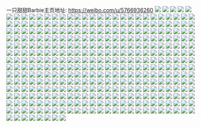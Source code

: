 一只甜甜Barbie主页地址: https://weibo.com/u/5766936260 
![](https://wx4.sinaimg.cn/mw2000/006ihtyYly1h90qebdnddj31xs2obe82.jpg) 
![](https://wx4.sinaimg.cn/mw2000/006ihtyYly1h90qec6nmlj312o1dgttj.jpg) 
![](https://wx4.sinaimg.cn/mw2000/006ihtyYly1h90qecogtlj32vx2bznpd.jpg) 
![](https://wx4.sinaimg.cn/mw2000/006ihtyYgy1h6upj719dfj30u00u0dna.jpg) 
![](https://wx4.sinaimg.cn/mw2000/006ihtyYgy1h6upj5o5f5j30u00u0ahm.jpg) 
![](https://wx4.sinaimg.cn/mw2000/006ihtyYgy1h6upj8jr4nj312x0u0jyj.jpg) 
![](https://wx4.sinaimg.cn/mw2000/006ihtyYgy1h6upja1e0uj31400u0dm2.jpg) 
![](https://wx4.sinaimg.cn/mw2000/006ihtyYgy1h6tucq6a2wj32bz2xn7wj.jpg) 
![](https://wx4.sinaimg.cn/mw2000/006ihtyYgy1h6tuctmx6ej32c02x6e83.jpg) 
![](https://wx4.sinaimg.cn/mw2000/006ihtyYgy1h6sl5vqn0ij333y26jqv5.jpg) 
![](https://wx4.sinaimg.cn/mw2000/006ihtyYgy1h6sl5u4xeoj30uy14odo5.jpg) 
![](https://wx4.sinaimg.cn/mw2000/006ihtyYgy1h6sl5ybcd2j32c0340qv5.jpg) 
![](https://wx4.sinaimg.cn/mw2000/006ihtyYgy1h6sl633dh7j32c03407wk.jpg) 
![](https://wx4.sinaimg.cn/mw2000/006ihtyYly1h65hh27t1wj31mq1o4gtu.jpg) 
![](https://wx4.sinaimg.cn/mw2000/006ihtyYly1h65hh2oippj32bz2e4kjl.jpg) 
![](https://wx4.sinaimg.cn/mw2000/006ihtyYly1h645vy3bbjj326q1kfdlm.jpg) 
![](https://wx4.sinaimg.cn/mw2000/006ihtyYly1h645vz4djmj323v1ilkjl.jpg) 
![](https://wx4.sinaimg.cn/mw2000/006ihtyYly1h645w04ycxj32541m71ky.jpg) 
![](https://wx4.sinaimg.cn/mw2000/006ihtyYly1h645vx5637j32801o07ez.jpg) 
![](https://wx4.sinaimg.cn/mw2000/006ihtyYly1h5zotg5gbyj31nu25ygxt.jpg) 
![](https://wx4.sinaimg.cn/mw2000/006ihtyYly1h5ydzej63vj325z1mxu0x.jpg) 
![](https://wx4.sinaimg.cn/mw2000/006ihtyYly1h5ydzq0qrvj33402c0b2a.jpg) 
![](https://wx4.sinaimg.cn/mw2000/006ihtyYly1h5vbbt8t7jj321h2pz4qq.jpg) 
![](https://wx4.sinaimg.cn/mw2000/006ihtyYly1h5vbbs1b24j326y2x9qp6.jpg) 
![](https://wx4.sinaimg.cn/mw2000/006ihtyYly1h5mlryfdamj32am326x6p.jpg) 
![](https://wx4.sinaimg.cn/mw2000/006ihtyYly1h5mlrx41tvj32341nckf8.jpg) 
![](https://wx4.sinaimg.cn/mw2000/006ihtyYly1h5mlryqwscj319q0y7dox.jpg) 
![](https://wx4.sinaimg.cn/mw2000/006ihtyYly1h5mlrzbqvwj32c03407wi.jpg) 
![](https://wx4.sinaimg.cn/mw2000/006ihtyYly1h3gjev32euj328a2fub0o.jpg) 
![](https://wx4.sinaimg.cn/mw2000/006ihtyYly1h3gjez3db9j32c0340e81.jpg) 
![](https://wx4.sinaimg.cn/mw2000/006ihtyYly1h0tp181go4j31pe0u0qaa.jpg) 
![](https://wx4.sinaimg.cn/mw2000/006ihtyYgy1h0hsn9szizj312g0tzq7y.jpg) 
![](https://wx4.sinaimg.cn/mw2000/006ihtyYgy1h0hsn93oiej31270tzn4w.jpg) 
![](https://wx4.sinaimg.cn/mw2000/006ihtyYgy1h0hsnaixq0j30wc0tugqe.jpg) 
![](https://wx4.sinaimg.cn/mw2000/006ihtyYgy1h0hsnbdwq9j30u0140444.jpg) 
![](https://wx4.sinaimg.cn/mw2000/006ihtyYly1h0eisv6vwdj32bz2s1e82.jpg) 
![](https://wx4.sinaimg.cn/mw2000/006ihtyYly1h0eisxfx6hj32c0340u0y.jpg) 
![](https://wx4.sinaimg.cn/mw2000/006ihtyYly1h0eiswj4cnj32c030wx6q.jpg) 
![](https://wx4.sinaimg.cn/mw2000/006ihtyYly1h0eisu8zwkj326s2cpqv6.jpg) 
![](https://wx4.sinaimg.cn/mw2000/006ihtyYly1h01vtefg7aj31400u0gqj.jpg) 
![](https://wx4.sinaimg.cn/mw2000/006ihtyYly1h01vtf0gzvj31400u0thj.jpg) 
![](https://wx4.sinaimg.cn/mw2000/006ihtyYly1h01vtf9bwyj31400u0n6q.jpg) 
![](https://wx4.sinaimg.cn/mw2000/006ihtyYly1gzs7kwpk5jj32a22g9kjm.jpg) 
![](https://wx4.sinaimg.cn/mw2000/006ihtyYly1gzs7ky0d15j32522e1npd.jpg) 
![](https://wx4.sinaimg.cn/mw2000/006ihtyYly1gzs7kuznawj330m2bzb2a.jpg) 
![](https://wx4.sinaimg.cn/mw2000/006ihtyYly1gzs7kz4101j326a23x4qp.jpg) 
![](https://wx4.sinaimg.cn/mw2000/006ihtyYly1gxzwr4pa9kj33402c0e85.jpg) 
![](https://wx4.sinaimg.cn/mw2000/006ihtyYly1gxzwr7vm32j33402c0x6s.jpg) 
![](https://wx4.sinaimg.cn/mw2000/006ihtyYly1gxzwr8xijcj32801o0npd.jpg) 
![](https://wx4.sinaimg.cn/mw2000/006ihtyYly1gxzwr1566dj32yo1o0u0x.jpg) 
![](https://wx4.sinaimg.cn/mw2000/006ihtyYly1gxt42zhsmgj31ha24i1kx.jpg) 
![](https://wx4.sinaimg.cn/mw2000/006ihtyYly1gxt42yzm84j31sc24vb29.jpg) 
![](https://wx4.sinaimg.cn/mw2000/006ihtyYly1gxlzlu4tndj32c02yxqv7.jpg) 
![](https://wx4.sinaimg.cn/mw2000/006ihtyYly1gxlzlwp3r6j32c0340npf.jpg) 
![](https://wx4.sinaimg.cn/mw2000/006ihtyYly1gxlzlydd0hj32c0340e83.jpg) 
![](https://wx4.sinaimg.cn/mw2000/006ihtyYly1gxlzlrglh9j32bz2zo1kz.jpg) 
![](https://wx4.sinaimg.cn/mw2000/006ihtyYly1gxlzlzksn6j324a2jq4qr.jpg) 
![](https://wx4.sinaimg.cn/mw2000/006ihtyYly1gxlzm0g5qzj31hk1u84qp.jpg) 
![](https://wx4.sinaimg.cn/mw2000/006ihtyYly1gxctdrfugkj31f01z4e82.jpg) 
![](https://wx4.sinaimg.cn/mw2000/006ihtyYly1gxai17pvndj33402c0qv8.jpg) 
![](https://wx4.sinaimg.cn/mw2000/006ihtyYly1gxai15jdxfj330v2bzqv7.jpg) 
![](https://wx4.sinaimg.cn/mw2000/006ihtyYly1gxai186fb4j31hc0u0tjc.jpg) 
![](https://wx4.sinaimg.cn/mw2000/006ihtyYly1gxai13syf0j30u011p7bk.jpg) 
![](https://wx4.sinaimg.cn/mw2000/006ihtyYly1gx5dv61o5pj31ed0u07ag.jpg) 
![](https://wx4.sinaimg.cn/mw2000/006ihtyYly1gx5dv6qcx0j31es0u0jy6.jpg) 
![](https://wx4.sinaimg.cn/mw2000/006ihtyYly1gx2i4hjlz5j30u00zfgu7.jpg) 
![](https://wx4.sinaimg.cn/mw2000/006ihtyYly1gx2i4hypw7j30u011sk24.jpg) 
![](https://wx4.sinaimg.cn/mw2000/006ihtyYly1gx2i4hapasj31400u0tj2.jpg) 
![](https://wx4.sinaimg.cn/mw2000/006ihtyYly1gx2i4i7f7pj31400u0wpn.jpg) 
![](https://wx4.sinaimg.cn/mw2000/006ihtyYly1gww94adyljj30u014vn8i.jpg) 
![](https://wx4.sinaimg.cn/mw2000/006ihtyYly1gww94bzcn3j32791yqu0x.jpg) 
![](https://wx4.sinaimg.cn/mw2000/006ihtyYly1gww94drc09j33402c01l0.jpg) 
![](https://wx4.sinaimg.cn/mw2000/006ihtyYly1gww949wsbkj33112ainpf.jpg) 
![](https://wx4.sinaimg.cn/mw2000/006ihtyYly1gwire4vwmnj31lu213b29.jpg) 
![](https://wx4.sinaimg.cn/mw2000/006ihtyYly1gwire5av27j30wi0smtg5.jpg) 
![](https://wx4.sinaimg.cn/mw2000/006ihtyYgy1gvs3l75u4yj30u017ywmi.jpg) 
![](https://wx4.sinaimg.cn/mw2000/006ihtyYgy1gvof0yi29cj60u00u4djq02.jpg) 
![](https://wx4.sinaimg.cn/mw2000/006ihtyYgy1gvof0xndcjj60u00uz42v02.jpg) 
![](https://wx4.sinaimg.cn/mw2000/006ihtyYgy1gvljqg6c9aj62yo1o01ky02.jpg) 
![](https://wx4.sinaimg.cn/mw2000/006ihtyYgy1gvljqhx5t2j62sm1n6u0x02.jpg) 
![](https://wx4.sinaimg.cn/mw2000/006ihtyYgy1gvaqhb27wej60qm1bbdqp02.jpg) 
![](https://wx4.sinaimg.cn/mw2000/006ihtyYgy1gv37fm1ehaj63402c0u0z02.jpg) 
![](https://wx4.sinaimg.cn/mw2000/006ihtyYgy1gv37fixu9lj63402c01l102.jpg) 
![](https://wx4.sinaimg.cn/mw2000/006ihtyYgy1gv37foxc4gj63402c07wk02.jpg) 
![](https://wx4.sinaimg.cn/mw2000/006ihtyYgy1gv37fqxw57j62rq1sf4qq02.jpg) 
![](https://wx4.sinaimg.cn/mw2000/006ihtyYgy1guqxcbjyf1j62c0340x6r02.jpg) 
![](https://wx4.sinaimg.cn/mw2000/006ihtyYgy1guqxcgrx83j62c0340kjn02.jpg) 
![](https://wx4.sinaimg.cn/mw2000/006ihtyYgy1guqxbjxb06j63402c0e8302.jpg) 
![](https://wx4.sinaimg.cn/mw2000/006ihtyYgy1guqxcjt8zlj63402c0qv502.jpg) 
![](https://wx4.sinaimg.cn/mw2000/006ihtyYgy1guob1id3egj60u00unjvy02.jpg) 
![](https://wx4.sinaimg.cn/mw2000/006ihtyYgy1guj3edwa91j63402c0u1002.jpg) 
![](https://wx4.sinaimg.cn/mw2000/006ihtyYgy1guj3eh6ibdj63402c01l102.jpg) 
![](https://wx4.sinaimg.cn/mw2000/006ihtyYgy1guj3eb0c31j620w2kkkjm02.jpg) 
![](https://wx4.sinaimg.cn/mw2000/006ihtyYgy1guj3eis9sbj61yr2bzb2902.jpg) 
![](https://wx4.sinaimg.cn/mw2000/006ihtyYgy1gudxyy23j1j62wn25e1kz02.jpg) 
![](https://wx4.sinaimg.cn/mw2000/006ihtyYgy1gudxyzxnfxj62xf25fnpf02.jpg) 
![](https://wx4.sinaimg.cn/mw2000/006ihtyYgy1gudxyw3fqoj62qa2byx6r02.jpg) 
![](https://wx4.sinaimg.cn/mw2000/006ihtyYgy1gudxz22ym3j63402c0u1002.jpg) 
![](https://wx4.sinaimg.cn/mw2000/006ihtyYgy1gu6hxhom06j31400u0wp2.jpg) 
![](https://wx4.sinaimg.cn/mw2000/006ihtyYgy1gu6hxfux91j30u01uuwo2.jpg) 
![](https://wx4.sinaimg.cn/mw2000/006ihtyYgy1gu2opueh8oj32yj2bz7wk.jpg) 
![](https://wx4.sinaimg.cn/mw2000/006ihtyYgy1gu2opxha8sj32z42amx6r.jpg) 
![](https://wx4.sinaimg.cn/mw2000/006ihtyYgy1gu2opzkudtj32801o0e81.jpg) 
![](https://wx4.sinaimg.cn/mw2000/006ihtyYgy1gu2oprgncsj32801o0kjl.jpg) 
![](https://wx4.sinaimg.cn/mw2000/006ihtyYgy1gtzxw4lsd4j31bd25ab2a.jpg) 
![](https://wx4.sinaimg.cn/mw2000/006ihtyYgy1gtwvhubakmj32801o0x6p.jpg) 
![](https://wx4.sinaimg.cn/mw2000/006ihtyYgy1gtw4pb7i9xj31ne27cb29.jpg) 
![](https://wx4.sinaimg.cn/mw2000/006ihtyYgy1gtw4pa3bgyj31mj2807wh.jpg) 
![](https://wx4.sinaimg.cn/mw2000/006ihtyYgy1gtghoue2g8j31o02801ky.jpg) 
![](https://wx4.sinaimg.cn/mw2000/006ihtyYgy1gtghot26q5j31o02804qq.jpg) 
![](https://wx4.sinaimg.cn/mw2000/006ihtyYgy1gtghovxgvjj31o0280x6p.jpg) 
![](https://wx4.sinaimg.cn/mw2000/006ihtyYgy1gtfbjo3r3dj32a9321hdx.jpg) 
![](https://wx4.sinaimg.cn/mw2000/006ihtyYgy1gtfbjoq9vvj30v913ytm2.jpg) 
![](https://wx4.sinaimg.cn/mw2000/006ihtyYgy1gtfbjqncn2j32bz2zr7wk.jpg) 
![](https://wx4.sinaimg.cn/mw2000/006ihtyYgy1gtfbjlncqjj32bz2tpu0z.jpg) 
![](https://wx4.sinaimg.cn/mw2000/006ihtyYgy1gtbt9y3u2tj31no27yu0x.jpg) 
![](https://wx4.sinaimg.cn/mw2000/006ihtyYgy1gtau4hzt0hj33402c0x6q.jpg) 
![](https://wx4.sinaimg.cn/mw2000/006ihtyYly1gt9xct2ws9j32xz2c07wi.jpg) 
![](https://wx4.sinaimg.cn/mw2000/006ihtyYly1gt9xcuxr4fj33402c0u0x.jpg) 
![](https://wx4.sinaimg.cn/mw2000/006ihtyYly1gt9xcxc083j33402c0hdv.jpg) 
![](https://wx4.sinaimg.cn/mw2000/006ihtyYly1gt9xd0s7plj32b62bje83.jpg) 
![](https://wx4.sinaimg.cn/mw2000/006ihtyYly1gt9xd2mka5j32by2ahu0y.jpg) 
![](https://wx4.sinaimg.cn/mw2000/006ihtyYly1gt9xd4p3buj327o2nk7wj.jpg) 
![](https://wx4.sinaimg.cn/mw2000/006ihtyYly1gt8nz1swqfj311p0u0tfc.jpg) 
![](https://wx4.sinaimg.cn/mw2000/006ihtyYly1gt8nz28329j313r0u012k.jpg) 
![](https://wx4.sinaimg.cn/mw2000/006ihtyYly1gt8nz0mt5dj30u010g0zn.jpg) 
![](https://wx4.sinaimg.cn/mw2000/006ihtyYly1gt8nz2l5zmj30u0106tf8.jpg) 
![](https://wx4.sinaimg.cn/mw2000/006ihtyYgy1gt6hi2ct2kj31400u07bf.jpg) 
![](https://wx4.sinaimg.cn/mw2000/006ihtyYgy1gt2ikk9j44j327z1naqv5.jpg) 
![](https://wx4.sinaimg.cn/mw2000/006ihtyYgy1gt1iq7k1lvj31rj2nk7wi.jpg) 
![](https://wx4.sinaimg.cn/mw2000/006ihtyYgy1gsye6jxpj1j326b1mmqv5.jpg) 
![](https://wx4.sinaimg.cn/mw2000/006ihtyYgy1gsye6lazzjj323p1mtnpd.jpg) 
![](https://wx4.sinaimg.cn/mw2000/006ihtyYgy1gsye6htrpdj327b2gub29.jpg) 
![](https://wx4.sinaimg.cn/mw2000/006ihtyYgy1gsye6n3fvmj33402c0hdv.jpg) 
![](https://wx4.sinaimg.cn/mw2000/006ihtyYgy1gsp149u1hcj62801o0hdt02.jpg) 
![](https://wx4.sinaimg.cn/mw2000/006ihtyYgy1gsp14bcqpdj32801o0hdt.jpg) 
![](https://wx4.sinaimg.cn/mw2000/006ihtyYgy1gsm7ldarv9j328w2vpe84.jpg) 
![](https://wx4.sinaimg.cn/mw2000/006ihtyYgy1gslsb98901j613z0u07c802.jpg) 
![](https://wx4.sinaimg.cn/mw2000/006ihtyYgy1gslsb8poupj31400u0jzq.jpg) 
![](https://wx4.sinaimg.cn/mw2000/006ihtyYgy1gslsb9xoxkj31330u0496.jpg) 
![](https://wx4.sinaimg.cn/mw2000/006ihtyYgy1gslsb87ytcj615n0u07ge02.jpg) 
![](https://wx4.sinaimg.cn/mw2000/006ihtyYgy1gsl84uoeamj30u010wjxr.jpg) 
![](https://wx4.sinaimg.cn/mw2000/006ihtyYgy1gsl84val67j61400u0q8602.jpg) 
![](https://wx4.sinaimg.cn/mw2000/006ihtyYgy1gsi02672lnj30tv0me7bb.jpg) 
![](https://wx4.sinaimg.cn/mw2000/006ihtyYgy1gsb61hwa5bj326k1n0x6s.jpg) 
![](https://wx4.sinaimg.cn/mw2000/006ihtyYgy1gs1uuefj21j32kd2oc7wo.jpg) 
![](https://wx4.sinaimg.cn/mw2000/006ihtyYgy1gs1uubxf9xj32c03407wh.jpg) 
![](https://wx4.sinaimg.cn/mw2000/006ihtyYgy1gs1uufywu2j33402c0kjl.jpg) 
![](https://wx4.sinaimg.cn/mw2000/006ihtyYgy1gs1uuh7l7cj31400u0qej.jpg) 
![](https://wx4.sinaimg.cn/mw2000/006ihtyYgy1gri7gohr34j3340340u1e.jpg) 
![](https://wx4.sinaimg.cn/mw2000/006ihtyYgy1gri7gvakzqj3340340u1f.jpg) 
![](https://wx4.sinaimg.cn/mw2000/006ihtyYgy1gri7gxzgptj33402c0qvd.jpg) 
![](https://wx4.sinaimg.cn/mw2000/006ihtyYgy1gri7gkbuo5j32zl2a5b2o.jpg) 
![](https://wx4.sinaimg.cn/mw2000/006ihtyYgy1grgmposv1oj60u00uagu502.jpg) 
![](https://wx4.sinaimg.cn/mw2000/006ihtyYgy1grgmpug0hhj31400u0gu4.jpg) 
![](https://wx4.sinaimg.cn/mw2000/006ihtyYly1gr7fh74ftsj30yx0u0qam.jpg) 
![](https://wx4.sinaimg.cn/mw2000/006ihtyYly1gr7fh6pqvfj317y0u0470.jpg) 
![](https://wx4.sinaimg.cn/mw2000/006ihtyYly1gr7fh7jxwjj31400u0k43.jpg) 
![](https://wx4.sinaimg.cn/mw2000/006ihtyYly1gr7fh6b0ccj31490u07i0.jpg) 
![](https://wx4.sinaimg.cn/mw2000/006ihtyYly1gr7fh5o4cej31720u0dq7.jpg) 
![](https://wx4.sinaimg.cn/mw2000/006ihtyYly1gr584wtj0oj31700u0dpd.jpg) 
![](https://wx4.sinaimg.cn/mw2000/006ihtyYly1gr5817u0k4j31570u04et.jpg) 
![](https://wx4.sinaimg.cn/mw2000/006ihtyYly1gr58189znlj312h0u0k5f.jpg) 
![](https://wx4.sinaimg.cn/mw2000/006ihtyYly1gr5818tjafj318u0u0dw6.jpg) 
![](https://wx4.sinaimg.cn/mw2000/006ihtyYgy1gr4emu2ythj32wa2c0npd.jpg) 
![](https://wx4.sinaimg.cn/mw2000/006ihtyYgy1gr4emvxxg7j32od21h7wi.jpg) 
![](https://wx4.sinaimg.cn/mw2000/006ihtyYgy1gqr3bbknemj32p526uhe3.jpg) 
![](https://wx4.sinaimg.cn/mw2000/006ihtyYgy1gqr3bhy3gtj32ue279b2j.jpg) 
![](https://wx4.sinaimg.cn/mw2000/006ihtyYgy1gqr3bndqtyj32vf1yg4qx.jpg) 
![](https://wx4.sinaimg.cn/mw2000/006ihtyYgy1gqr3bt9rbnj32wh28n4qz.jpg) 
![](https://wx4.sinaimg.cn/mw2000/006ihtyYgy1gqnpl9y5ndj32ba27wqv5.jpg) 
![](https://wx4.sinaimg.cn/mw2000/006ihtyYgy1gqnplcwel0j32wa25z1l6.jpg) 
![](https://wx4.sinaimg.cn/mw2000/006ihtyYgy1gqb2q333tij31320u0na2.jpg) 
![](https://wx4.sinaimg.cn/mw2000/006ihtyYgy1gq7xfs7xkkj31450u0n9o.jpg) 
![](https://wx4.sinaimg.cn/mw2000/006ihtyYgy1gq7xftpfrfj31400u0al4.jpg) 
![](https://wx4.sinaimg.cn/mw2000/006ihtyYgy1gq7xfswdq7j310i0u0ajc.jpg) 
![](https://wx4.sinaimg.cn/mw2000/006ihtyYgy1gq6um5x8f5j31qm1v5u11.jpg) 
![](https://wx4.sinaimg.cn/mw2000/006ihtyYgy1gq6um46wiaj32or2awb2m.jpg) 
![](https://wx4.sinaimg.cn/mw2000/006ihtyYgy1gpwe3qy4l3j31o02804qu.jpg) 
![](https://wx4.sinaimg.cn/mw2000/006ihtyYgy1gpozhgrqcnj32bz2xce8b.jpg) 
![](https://wx4.sinaimg.cn/mw2000/006ihtyYgy1gpkfo1de3nj33402c0e84.jpg) 
![](https://wx4.sinaimg.cn/mw2000/006ihtyYly1gp5tualshyj326q1munph.jpg) 
![](https://wx4.sinaimg.cn/mw2000/006ihtyYly1goqpilnwzcj31400u0wof.jpg) 
![](https://wx4.sinaimg.cn/mw2000/006ihtyYly1goqknu0j34j31640u0ao5.jpg) 
![](https://wx4.sinaimg.cn/mw2000/006ihtyYly1goqknustxfj31080u0qgu.jpg) 
![](https://wx4.sinaimg.cn/mw2000/006ihtyYly1goqkntk98uj31400u0dvd.jpg) 
![](https://wx4.sinaimg.cn/mw2000/006ihtyYly1gol87dbthsj31o02807wh.jpg) 
![](https://wx4.sinaimg.cn/mw2000/006ihtyYly1gofvdfxvy8j33402c07wi.jpg) 
![](https://wx4.sinaimg.cn/mw2000/006ihtyYly1gofvdf0x94j32zl2c0b2a.jpg) 
![](https://wx4.sinaimg.cn/mw2000/006ihtyYly1gn9k2cyy5ej333z2b1e82.jpg) 
![](https://wx4.sinaimg.cn/mw2000/006ihtyYly1gn7l4jfb6fj32bz2lukjm.jpg) 
![](https://wx4.sinaimg.cn/mw2000/006ihtyYly1gn4yi3k98rj323p1o0b22.jpg) 
![](https://wx4.sinaimg.cn/mw2000/006ihtyYly1gn1g7bab75j30u60vr0zt.jpg) 
![](https://wx4.sinaimg.cn/mw2000/006ihtyYly1gn1g7alb47j32wq2aqe81.jpg) 
![](https://wx4.sinaimg.cn/mw2000/006ihtyYly1gn1g7dl3t2j32801o0b29.jpg) 
![](https://wx4.sinaimg.cn/mw2000/006ihtyYly1gn1g7l0zpdj33402c0b2b.jpg) 
![](https://wx4.sinaimg.cn/mw2000/006ihtyYly1gmx1bwz71rj325o1n64lw.jpg) 
![](https://wx4.sinaimg.cn/mw2000/006ihtyYgy1gm4uh8v4j0j329n2ivu0x.jpg) 
![](https://wx4.sinaimg.cn/mw2000/006ihtyYgy1glwkvwn7gbj31ip1jhqpt.jpg) 
![](https://wx4.sinaimg.cn/mw2000/006ihtyYgy1glwkvvf31fj31x91q0e77.jpg) 
![](https://wx4.sinaimg.cn/mw2000/006ihtyYgy1glwkuvb2i7j32c02z51ky.jpg) 
![](https://wx4.sinaimg.cn/mw2000/006ihtyYgy1glwkut38j1j33202994qr.jpg) 
![](https://wx4.sinaimg.cn/mw2000/006ihtyYgy1glwkuporirj32u02b6b2a.jpg) 
![](https://wx4.sinaimg.cn/mw2000/006ihtyYgy1gldd4msywuj30u00xmdm1.jpg) 
![](https://wx4.sinaimg.cn/mw2000/006ihtyYgy1gldd4qi5o4j30u00zpafz.jpg) 
![](https://wx4.sinaimg.cn/mw2000/006ihtyYgy1gldd4odmklj313e0u0qa6.jpg) 
![](https://wx4.sinaimg.cn/mw2000/006ihtyYgy1gldd4pr349j317n0u0tmr.jpg) 
![](https://wx4.sinaimg.cn/mw2000/006ihtyYgy1glc4zq0yjcj321p1km1kx.jpg) 
![](https://wx4.sinaimg.cn/mw2000/006ihtyYgy1gl8psjiph6j31hp1l2b15.jpg) 
![](https://wx4.sinaimg.cn/mw2000/006ihtyYgy1gl8psigbpcj31hp1l2duq.jpg) 
![](https://wx4.sinaimg.cn/mw2000/006ihtyYgy1gkj0mtjbyyj31rz1or4qp.jpg) 
![](https://wx4.sinaimg.cn/mw2000/006ihtyYgy1gkj0obdgs9j32bz1ju7tm.jpg) 
![](https://wx4.sinaimg.cn/mw2000/006ihtyYgy1gk8anee19dj329g2l61ky.jpg) 
![](https://wx4.sinaimg.cn/mw2000/006ihtyYgy1gk8anhhgm3j33402c0npf.jpg) 
![](https://wx4.sinaimg.cn/mw2000/006ihtyYgy1gk8anilklbj32z127x4qq.jpg) 
![](https://wx4.sinaimg.cn/mw2000/006ihtyYgy1gk8ancrav8j31hc0u0aq5.jpg) 
![](https://wx4.sinaimg.cn/mw2000/006ihtyYgy1gk2883ox5lj315s0vcdqu.jpg) 
![](https://wx4.sinaimg.cn/mw2000/006ihtyYgy1gk28839jihj315s0vc7fi.jpg) 
![](https://wx4.sinaimg.cn/mw2000/006ihtyYgy1gk28842e4jj31sf1bbjz3.jpg) 
![](https://wx4.sinaimg.cn/mw2000/006ihtyYgy1gk288565j0j33402c0npd.jpg) 
![](https://wx4.sinaimg.cn/mw2000/006ihtyYgy1gjf6b30ribj31s01nk1kx.jpg) 
![](https://wx4.sinaimg.cn/mw2000/006ihtyYgy1gjb8u8e1x3j32801o04qp.jpg) 
![](https://wx4.sinaimg.cn/mw2000/006ihtyYgy1gjb8u62ynjj32801o0b29.jpg) 
![](https://wx4.sinaimg.cn/mw2000/006ihtyYgy1giqcc9cgp1j30ua0su45w.jpg) 
![](https://wx4.sinaimg.cn/mw2000/006ihtyYgy1gikn4tqv3jj314c0v6dpl.jpg) 
![](https://wx4.sinaimg.cn/mw2000/006ihtyYgy1gikn4u6i1cj314s0v1n7b.jpg) 
![](https://wx4.sinaimg.cn/mw2000/006ihtyYgy1gifw71v734j31os22lqv5.jpg) 
![](https://wx4.sinaimg.cn/mw2000/006ihtyYgy1gifw70ant0j31ox2avx6p.jpg) 
![](https://wx4.sinaimg.cn/mw2000/006ihtyYgy1gifw733ce6j31s02dc1ky.jpg) 
![](https://wx4.sinaimg.cn/mw2000/006ihtyYgy1gifw745digj31qv2bwe81.jpg) 
![](https://wx4.sinaimg.cn/mw2000/006ihtyYgy1gietihh7c3j31850xqtme.jpg) 
![](https://wx4.sinaimg.cn/mw2000/006ihtyYgy1gietigmvh6j31kw16o4pr.jpg) 
![](https://wx4.sinaimg.cn/mw2000/006ihtyYgy1gi900qy4bij32801o0b29.jpg) 
![](https://wx4.sinaimg.cn/mw2000/006ihtyYgy1gi5mzekej5j315s0vcqg3.jpg) 
![](https://wx4.sinaimg.cn/mw2000/006ihtyYgy1ghzzczr96vj32801o0npd.jpg) 
![](https://wx4.sinaimg.cn/mw2000/006ihtyYgy1ghzzct7dfxj33402c0hdt.jpg) 
![](https://wx4.sinaimg.cn/mw2000/006ihtyYgy1ghx9fmcnh4j31s02dc7wi.jpg) 
![](https://wx4.sinaimg.cn/mw2000/006ihtyYgy1ghx9fl7gkej329n1rlu0y.jpg) 
![](https://wx4.sinaimg.cn/mw2000/006ihtyYgy1ghx9j1xvowj33402c01kx.jpg) 
![](https://wx4.sinaimg.cn/mw2000/006ihtyYgy1ghx9j4edzkj33402c07wh.jpg) 
![](https://wx4.sinaimg.cn/mw2000/006ihtyYgy1ghpftifexxj33402c0kjl.jpg) 
![](https://wx4.sinaimg.cn/mw2000/006ihtyYgy1gh06xdsoj3j31400u00x7.jpg) 
![](https://wx4.sinaimg.cn/mw2000/006ihtyYgy1gh06xlmv66j314j0u014n.jpg) 
![](https://wx4.sinaimg.cn/mw2000/006ihtyYgy1gghdznh8mhj313s0u0qdr.jpg) 
![](https://wx4.sinaimg.cn/mw2000/006ihtyYgy1gghdzo41z2j313x0u011n.jpg) 
![](https://wx4.sinaimg.cn/mw2000/006ihtyYgy1gghdzpl1w6j312y0u0aj9.jpg) 
![](https://wx4.sinaimg.cn/mw2000/006ihtyYgy1gghdzmty0rj30u0101gz2.jpg) 
![](https://wx4.sinaimg.cn/mw2000/006ihtyYgy1ggfgnlww0qj30u00zaqby.jpg) 
![](https://wx4.sinaimg.cn/mw2000/006ihtyYgy1ggfgnlg93aj30uz0u0qa2.jpg) 
![](https://wx4.sinaimg.cn/mw2000/006ihtyYgy1gge9z9p1xbj31400u0k6z.jpg) 
![](https://wx4.sinaimg.cn/mw2000/006ihtyYgy1gg2t55vkruj313u0tun4g.jpg) 
![](https://wx4.sinaimg.cn/mw2000/006ihtyYgy1gfy0w64zufj314v0u0alb.jpg) 
![](https://wx4.sinaimg.cn/mw2000/006ihtyYgy1gfy0w5l6j2j30u00xakal.jpg) 
![](https://wx4.sinaimg.cn/mw2000/006ihtyYgy1gfy0w7di09j30uc0u0aq0.jpg) 
![](https://wx4.sinaimg.cn/mw2000/006ihtyYgy1gfy0w7u1t5j310y0u0gw6.jpg) 
![](https://wx4.sinaimg.cn/mw2000/006ihtyYgy1gfy0w89jklj31520u0tlt.jpg) 
![](https://wx4.sinaimg.cn/mw2000/006ihtyYgy1gfy0w8qm7uj311n0u013s.jpg) 
![](https://wx4.sinaimg.cn/mw2000/006ihtyYgy1gfgltk5pf9j31400u0k68.jpg) 
![](https://wx4.sinaimg.cn/mw2000/006ihtyYgy1gfgltlcal0j31400u0qbq.jpg) 
![](https://wx4.sinaimg.cn/mw2000/006ihtyYgy1gf5stlmkfjj312j0u0wq7.jpg) 
![](https://wx4.sinaimg.cn/mw2000/006ihtyYgy1gf53hca47jj31400u0aj5.jpg) 
![](https://wx4.sinaimg.cn/mw2000/006ihtyYgy1gf53hb3wqpj31400u07eh.jpg) 
![](https://wx4.sinaimg.cn/mw2000/006ihtyYgy1gf53h7jhvsj315v0u0nbc.jpg) 
![](https://wx4.sinaimg.cn/mw2000/006ihtyYgy1gf53ha53rfj31400u0n6h.jpg) 
![](https://wx4.sinaimg.cn/mw2000/006ihtyYgy1gezca9gdxcj330627y1l0.jpg) 
![](https://wx4.sinaimg.cn/mw2000/006ihtyYgy1gezcai12gpj331m29qnpe.jpg) 
![](https://wx4.sinaimg.cn/mw2000/006ihtyYgy1gezcaezmllj32yu21onpf.jpg) 
![](https://wx4.sinaimg.cn/mw2000/006ihtyYgy1gezcac2kquj32tn27y4qr.jpg) 
![](https://wx4.sinaimg.cn/mw2000/006ihtyYgy1ge62uvc2hnj30yp0u0jxp.jpg) 
![](https://wx4.sinaimg.cn/mw2000/006ihtyYgy1ge5ga47k0lj30sw0p843c.jpg) 
![](https://wx4.sinaimg.cn/mw2000/006ihtyYly1ge31pwzemcj313u0tuqv5.jpg) 
![](https://wx4.sinaimg.cn/mw2000/006ihtyYgy1gdyljdd5xzj310r0u0dqc.jpg) 
![](https://wx4.sinaimg.cn/mw2000/006ihtyYgy1gdyljekhtmj31520u0qj6.jpg) 
![](https://wx4.sinaimg.cn/mw2000/006ihtyYgy1gdlr70l7ioj33402c0b29.jpg) 
![](https://wx4.sinaimg.cn/mw2000/006ihtyYgy1gd2ys7orz1j313s0u0alh.jpg) 
![](https://wx4.sinaimg.cn/mw2000/006ihtyYgy1gd0dnxlkbxj310h0u0qea.jpg) 
![](https://wx4.sinaimg.cn/mw2000/006ihtyYgy1gcp4a2yj6zj32801o0x6p.jpg) 
![](https://wx4.sinaimg.cn/mw2000/006ihtyYgy1gcp4a67aevj334028ukjp.jpg) 
![](https://wx4.sinaimg.cn/mw2000/006ihtyYgy1gch31csc7sj323b1o04qq.jpg) 
![](https://wx4.sinaimg.cn/mw2000/006ihtyYgy1gch319bhqcj33402c07wk.jpg) 
![](https://wx4.sinaimg.cn/mw2000/006ihtyYgy1gch31bactmj32by29g7wj.jpg) 
![](https://wx4.sinaimg.cn/mw2000/006ihtyYgy1gch31f59nqj32q524eb2c.jpg) 
![](https://wx4.sinaimg.cn/mw2000/006ihtyYgy1gceac40wt1j33402697wk.jpg) 
![](https://wx4.sinaimg.cn/mw2000/006ihtyYgy1gbv1ktl1blj32801o01kx.jpg) 
![](https://wx4.sinaimg.cn/mw2000/006ihtyYgy1gaxqgcevflj319e0u0h0x.jpg) 
![](https://wx4.sinaimg.cn/mw2000/006ihtyYgy1gaxqgb7c2wj313f0u0dp1.jpg) 
![](https://wx4.sinaimg.cn/mw2000/006ihtyYgy1gawgtrwxjyj30w30u0nav.jpg) 
![](https://wx4.sinaimg.cn/mw2000/006ihtyYgy1gakurkz9ctj31a90u017g.jpg) 
![](https://wx4.sinaimg.cn/mw2000/006ihtyYgy1gakurlvy8yj30xd0u0tg9.jpg) 
![](https://wx4.sinaimg.cn/mw2000/006ihtyYgy1gakurjt4uuj311s0u0k1n.jpg) 
![](https://wx4.sinaimg.cn/mw2000/006ihtyYgy1gakurn3t1ej31400u0tie.jpg) 
![](https://wx4.sinaimg.cn/mw2000/006ihtyYgy1gajmclq2fyj31400u04cd.jpg) 
![](https://wx4.sinaimg.cn/mw2000/006ihtyYgy1gajmcn355fj30xr0u0n68.jpg) 
![](https://wx4.sinaimg.cn/mw2000/006ihtyYgy1gah93wrv8yj317n0oj126.jpg) 
![](https://wx4.sinaimg.cn/mw2000/006ihtyYgy1gah0krm3idj313j0u0gyj.jpg) 
![](https://wx4.sinaimg.cn/mw2000/006ihtyYgy1gagb3netcij31400u013q.jpg) 
![](https://wx4.sinaimg.cn/mw2000/006ihtyYgy1gagb3fpp5zj314t0u0ncz.jpg) 
![](https://wx4.sinaimg.cn/mw2000/006ihtyYgy1g9btgwut4dj312a0u0dr5.jpg) 
![](https://wx4.sinaimg.cn/mw2000/006ihtyYgy1g98z2rgj8oj31400u0gtz.jpg) 
![](https://wx4.sinaimg.cn/mw2000/006ihtyYgy1g8memjliinj31400u0n7m.jpg) 
![](https://wx4.sinaimg.cn/mw2000/006ihtyYgy1g8memj24y0j310c0u07bx.jpg) 
![](https://wx4.sinaimg.cn/mw2000/006ihtyYgy1g8memkcfv9j31400u0thr.jpg) 
![](https://wx4.sinaimg.cn/mw2000/006ihtyYgy1g8aorn2gfaj31400u0qdi.jpg) 
![](https://wx4.sinaimg.cn/mw2000/006ihtyYgy1g8aorowgvvj31400u046l.jpg) 
![](https://wx4.sinaimg.cn/mw2000/006ihtyYgy1g8aorl1cqfj313s0u0aju.jpg) 
![](https://wx4.sinaimg.cn/mw2000/006ihtyYgy1g8aorrjidij313x0u0wot.jpg) 
![](https://wx4.sinaimg.cn/mw2000/006ihtyYgy1g869k5d3mxj31320u013j.jpg) 
![](https://wx4.sinaimg.cn/mw2000/006ihtyYgy1g817zrn1a6j30u00zqgrl.jpg) 
![](https://wx4.sinaimg.cn/mw2000/006ihtyYgy1g817zs5b24j31400u0k0t.jpg) 
![](https://wx4.sinaimg.cn/mw2000/006ihtyYgy1g807d3n3ywj30yv0u0tfv.jpg) 
![](https://wx4.sinaimg.cn/mw2000/006ihtyYgy1g807c7ildqj312k0u0tfy.jpg) 
![](https://wx4.sinaimg.cn/mw2000/006ihtyYgy1g807c88wr6j31hc0u0drx.jpg) 
![](https://wx4.sinaimg.cn/mw2000/006ihtyYgy1g807c8q5cfj30u0140wms.jpg) 
![](https://wx4.sinaimg.cn/mw2000/006ihtyYgy1g807c99ql9j31hc0u04at.jpg) 
![](https://wx4.sinaimg.cn/mw2000/006ihtyYgy1g7vv8mtsftj30u0140tgp.jpg) 
![](https://wx4.sinaimg.cn/mw2000/006ihtyYgy1g7vv8nr88ij30u0140gth.jpg) 
![](https://wx4.sinaimg.cn/mw2000/006ihtyYgy1g7vv8op5zej31400u048k.jpg) 
![](https://wx4.sinaimg.cn/mw2000/006ihtyYgy1g7vv8ltiv3j31400u07ek.jpg) 
![](https://wx4.sinaimg.cn/mw2000/006ihtyYgy1g7rc3ud4edj30u10u0ajo.jpg) 
![](https://wx4.sinaimg.cn/mw2000/006ihtyYgy1g7oswkwdy1j30u00xjq8o.jpg) 
![](https://wx4.sinaimg.cn/mw2000/006ihtyYgy1g7oswlfhwhj30u00y0gqf.jpg) 
![](https://wx4.sinaimg.cn/mw2000/006ihtyYgy1g7oksa73o5j30u0140qa4.jpg) 
![](https://wx4.sinaimg.cn/mw2000/006ihtyYgy1g7oksandxzj30u00zvah0.jpg) 
![](https://wx4.sinaimg.cn/mw2000/006ihtyYgy1g7oks97g0yj312f0sa11u.jpg) 
![](https://wx4.sinaimg.cn/mw2000/006ihtyYgy1g7oksbck04j31400u07cp.jpg) 
![](https://wx4.sinaimg.cn/mw2000/006ihtyYly1g75iwy32f1j30ur0tcn1b.jpg) 
![](https://wx4.sinaimg.cn/mw2000/006ihtyYly1g75gi42shbj31530v5qfk.jpg) 
![](https://wx4.sinaimg.cn/mw2000/006ihtyYly1g75gi6zc2nj313w0v8drb.jpg) 
![](https://wx4.sinaimg.cn/mw2000/006ihtyYly1g75gi5hmdzj33402c04e8.jpg) 
![](https://wx4.sinaimg.cn/mw2000/006ihtyYly1g75gzfleckj33402c0quo.jpg) 
![](https://wx4.sinaimg.cn/mw2000/006ihtyYly1g70jur3o7ej32al2yi4qr.jpg) 
![](https://wx4.sinaimg.cn/mw2000/006ihtyYly1g70juu0zk4j33402c07wk.jpg) 
![](https://wx4.sinaimg.cn/mw2000/006ihtyYgy1g676co84gvj31400u0qg0.jpg) 
![](https://wx4.sinaimg.cn/mw2000/006ihtyYgy1g676cos25sj31m30u0tkh.jpg) 
![](https://wx4.sinaimg.cn/mw2000/006ihtyYgy1g676cqhsy3j31400u0qhd.jpg) 
![](https://wx4.sinaimg.cn/mw2000/006ihtyYgy1g676cs6mrkj31400u01a4.jpg) 
![](https://wx4.sinaimg.cn/mw2000/006ihtyYgy1g676cmz3h1j311v0u0dph.jpg) 
![](https://wx4.sinaimg.cn/mw2000/006ihtyYgy1g676ctju3jj31400u0tqw.jpg) 
![](https://wx4.sinaimg.cn/mw2000/006ihtyYgy1g5tspwyzuhj31400u0k8g.jpg) 
![](https://wx4.sinaimg.cn/mw2000/006ihtyYgy1g5tspgm0iuj31400u0as1.jpg) 
![](https://wx4.sinaimg.cn/mw2000/006ihtyYgy1g7iyic0ssbj31400u0k06.jpg) 
![](https://wx4.sinaimg.cn/mw2000/006ihtyYgy1ghtsaqej8bj30ya0u0tkw.jpg) 
![](https://wx4.sinaimg.cn/mw2000/006ihtyYgy1g5h40ih0tcj31400u0n6q.jpg) 
![](https://wx4.sinaimg.cn/mw2000/006ihtyYgy1g5h40l4pjtj30u014011x.jpg) 
![](https://wx4.sinaimg.cn/mw2000/006ihtyYgy1g5h40mdd5ij30u00xntfo.jpg) 
![](https://wx4.sinaimg.cn/mw2000/006ihtyYgy1g34szlamy3j32c03404qp.jpg) 
![](https://wx4.sinaimg.cn/mw2000/006ihtyYgy1g34qsgpsj6j33402c0npd.jpg) 
![](https://wx4.sinaimg.cn/mw2000/006ihtyYgy1g34qf8ybmnj33402c0kjl.jpg) 
![](https://wx4.sinaimg.cn/mw2000/006ihtyYgy1g34qf7dyn6j31410v914r.jpg) 
![](https://wx4.sinaimg.cn/mw2000/006ihtyYgy1g23t48r61fj313y0u04av.jpg) 
![](https://wx4.sinaimg.cn/mw2000/006ihtyYgy1g23t47fg2gj313y0u0qek.jpg) 
![](https://wx4.sinaimg.cn/mw2000/006ihtyYly1g1xzcs8zhuj33402c0u13.jpg) 
![](https://wx4.sinaimg.cn/mw2000/006ihtyYly1g1xzcx668wj33402c0e83.jpg) 
![](https://wx4.sinaimg.cn/mw2000/006ihtyYgy1g1ugqp7sh7j31400u0ag6.jpg) 
![](https://wx4.sinaimg.cn/mw2000/006ihtyYgy1g1ugqq1wx9j31400u0wl4.jpg) 
![](https://wx4.sinaimg.cn/mw2000/006ihtyYgy1g1ugqqdb2hj30u0140gwt.jpg) 
![](https://wx4.sinaimg.cn/mw2000/006ihtyYgy1g1ugqr23lcj31400u07hg.jpg) 
![](https://wx4.sinaimg.cn/mw2000/006ihtyYly1g1d4jetr73j33402c0he3.jpg) 
![](https://wx4.sinaimg.cn/mw2000/006ihtyYgy1g0vqg0nvcbj31400u0k1h.jpg) 
![](https://wx4.sinaimg.cn/mw2000/006ihtyYgy1g0vqg1jo1dj30u0140ajc.jpg) 
![](https://wx4.sinaimg.cn/mw2000/006ihtyYgy1g0vqg29naqj31400u0wo2.jpg) 
![](https://wx4.sinaimg.cn/mw2000/006ihtyYgy1g0vqg37xt4j30u0140tjx.jpg) 
![](https://wx4.sinaimg.cn/mw2000/006ihtyYgy1g7gudeun46j30u011jdmz.jpg) 
